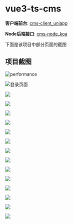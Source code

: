 # vue3-ts-cms

**客户端前台**: [cms-client_uniapp](https://github.com/deng-cl/cms-client_uniapp)

**Node后端接口**: [cms-node_koa](https://github.com/deng-cl/cms-node_koa)

下面是该项目中部分页面的截图

## 项目截图

![performance](./docs/screenshots/performance.png)

![登录页面](./docs/screenshots/login.png)

![](./docs/screenshots/0.png)

![](./docs/screenshots/1.png)

![](./docs/screenshots/2.png)

![](./docs/screenshots/3.png)

![](./docs/screenshots/4.png)

![](./docs/screenshots/5.png)

![](./docs/screenshots/6.png)

![](./docs/screenshots/7.png)

![](./docs/screenshots/8.png)

![](./docs/screenshots/9.png)

![](./docs/screenshots/10.png)

![](./docs/screenshots/11.png)

![](./docs/screenshots/13.png)

![](./docs/screenshots/12.png)
